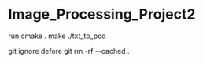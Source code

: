 # Image_Processing_Project2

run
    cmake .
    make
    ./txt_to_pcd


git ignore defore
    git rm -rf --cached .